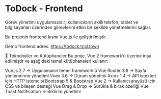 # ToDock - Frontend

Görev yönetimi uygulamasıdır; kullanıcıların akıllı telefon, tablet ve bilgisayarları üzerinden görevlerini etkin bir şekilde yönetmelerini sağlar.

Bu projenin frontend kısmı Vue.js ile geliştirilmiştir.

Demo frontend adres: https://todock.trial.town

📌 Teknolojiler ve Kütüphaneler
Bu proje, Vue 2 framework’ü üzerine inşa edilmiştir ve aşağıdaki temel kütüphaneleri kullanır:

Vue.js 2.7 → Uygulamanın temel framework’ü
Vue Router 3.6 → Sayfa yönlendirme yönetimi
Vuex 3.6 → Durum yönetimi
Axios 1.4 → API istekleri için HTTP istemcisi
Bootstrap 5 & Bootstrap Vue 2 → Kullanıcı arayüzü için CSS ve bileşen desteği
Vue Drag & Drop → Sürükle & bırak özelliği
Vue Toast Notification → Bildirim yönetimi
